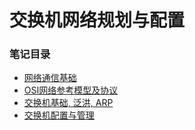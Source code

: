 # 交换机网络规划与配置

### 笔记目录
- [网络通信基础](1.md)
- [OSI网络参考模型及协议](2.md)
- [交换机基础, 泛洪, ARP](3.md)
- [交换机配置与管理](4.md)
